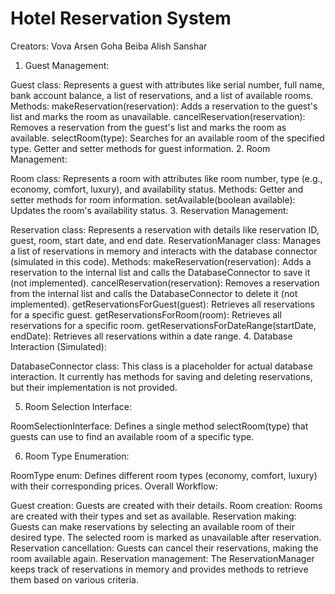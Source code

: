 # Hotel Reservation System

Creators: Vova Arsen Goha Beiba Alish Sanshar

1. Guest Management:

  Guest class: Represents a guest with attributes like serial number, full name, bank account balance, a list of reservations, and a list of available rooms.
  Methods:
    makeReservation(reservation): Adds a reservation to the guest's list and marks the room as unavailable.
    cancelReservation(reservation): Removes a reservation from the guest's list and marks the room as available.
    selectRoom(type): Searches for an available room of the specified type.
    Getter and setter methods for guest information.
2. Room Management:

  Room class: Represents a room with attributes like room number, type (e.g., economy, comfort, luxury), and availability status.
  Methods:
    Getter and setter methods for room information.
    setAvailable(boolean available): Updates the room's availability status.
3. Reservation Management:

  Reservation class: Represents a reservation with details like reservation ID, guest, room, start date, and end date.
  ReservationManager class: Manages a list of reservations in memory and interacts with the database connector (simulated in this code).
  Methods:
    makeReservation(reservation): Adds a reservation to the internal list and calls the DatabaseConnector to save it (not implemented).
    cancelReservation(reservation): Removes a reservation from the internal list and calls the DatabaseConnector to delete it (not implemented).
    getReservationsForGuest(guest): Retrieves all reservations for a specific guest.
    getReservationsForRoom(room): Retrieves all reservations for a specific room.
    getReservationsForDateRange(startDate, endDate): Retrieves all reservations within a date range.
4. Database Interaction (Simulated):

  DatabaseConnector class: This class is a placeholder for actual database interaction. It currently has methods for saving and deleting reservations, but their implementation is not provided.
  
5. Room Selection Interface:

  RoomSelectionInterface: Defines a single method selectRoom(type) that guests can use to find an available room of a specific type.
  
6. Room Type Enumeration:

  RoomType enum: Defines different room types (economy, comfort, luxury) with their corresponding prices.
  Overall Workflow:

  Guest creation: Guests are created with their details.
  Room creation: Rooms are created with their types and set as available.
  Reservation making: Guests can make reservations by selecting an available room of their desired type. The selected room is marked as unavailable after reservation.
  Reservation cancellation: Guests can cancel their reservations, making the room available again.
  Reservation management: The ReservationManager keeps track of reservations in memory and provides methods to retrieve them based on various criteria.
  

